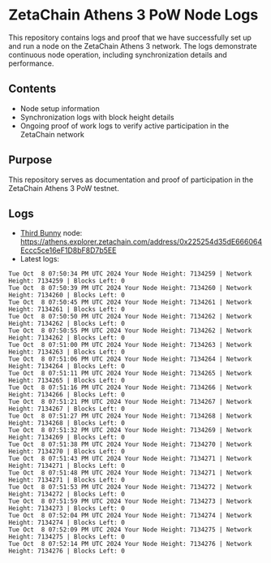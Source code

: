 # ZetaChain Athens 3 PoW Node Logs
This repository contains logs and proof that we have successfully set up and run a node on the ZetaChain Athens 3 network. The logs demonstrate continuous node operation, including synchronization details and performance.

## Contents
- Node setup information
- Synchronization logs with block height details
- Ongoing proof of work logs to verify active participation in the ZetaChain network

## Purpose
This repository serves as documentation and proof of participation in the ZetaChain Athens 3 PoW testnet.

## Logs

- [Third Bunny](https://thirdbunny.xyz/) node: https://athens.explorer.zetachain.com/address/0x225254d35dE666064Eccc5ce16eF1D8bF8D7b5EE
- Latest logs:
```
Tue Oct  8 07:50:34 PM UTC 2024 Your Node Height: 7134259 | Network Height: 7134259 | Blocks Left: 0
Tue Oct  8 07:50:39 PM UTC 2024 Your Node Height: 7134260 | Network Height: 7134260 | Blocks Left: 0
Tue Oct  8 07:50:45 PM UTC 2024 Your Node Height: 7134261 | Network Height: 7134261 | Blocks Left: 0
Tue Oct  8 07:50:50 PM UTC 2024 Your Node Height: 7134262 | Network Height: 7134262 | Blocks Left: 0
Tue Oct  8 07:50:55 PM UTC 2024 Your Node Height: 7134262 | Network Height: 7134262 | Blocks Left: 0
Tue Oct  8 07:51:00 PM UTC 2024 Your Node Height: 7134263 | Network Height: 7134263 | Blocks Left: 0
Tue Oct  8 07:51:06 PM UTC 2024 Your Node Height: 7134264 | Network Height: 7134264 | Blocks Left: 0
Tue Oct  8 07:51:11 PM UTC 2024 Your Node Height: 7134265 | Network Height: 7134265 | Blocks Left: 0
Tue Oct  8 07:51:16 PM UTC 2024 Your Node Height: 7134266 | Network Height: 7134266 | Blocks Left: 0
Tue Oct  8 07:51:21 PM UTC 2024 Your Node Height: 7134267 | Network Height: 7134267 | Blocks Left: 0
Tue Oct  8 07:51:27 PM UTC 2024 Your Node Height: 7134268 | Network Height: 7134268 | Blocks Left: 0
Tue Oct  8 07:51:32 PM UTC 2024 Your Node Height: 7134269 | Network Height: 7134269 | Blocks Left: 0
Tue Oct  8 07:51:38 PM UTC 2024 Your Node Height: 7134270 | Network Height: 7134270 | Blocks Left: 0
Tue Oct  8 07:51:43 PM UTC 2024 Your Node Height: 7134271 | Network Height: 7134271 | Blocks Left: 0
Tue Oct  8 07:51:48 PM UTC 2024 Your Node Height: 7134271 | Network Height: 7134271 | Blocks Left: 0
Tue Oct  8 07:51:53 PM UTC 2024 Your Node Height: 7134272 | Network Height: 7134272 | Blocks Left: 0
Tue Oct  8 07:51:59 PM UTC 2024 Your Node Height: 7134273 | Network Height: 7134273 | Blocks Left: 0
Tue Oct  8 07:52:04 PM UTC 2024 Your Node Height: 7134274 | Network Height: 7134274 | Blocks Left: 0
Tue Oct  8 07:52:09 PM UTC 2024 Your Node Height: 7134275 | Network Height: 7134275 | Blocks Left: 0
Tue Oct  8 07:52:14 PM UTC 2024 Your Node Height: 7134276 | Network Height: 7134276 | Blocks Left: 0
```
